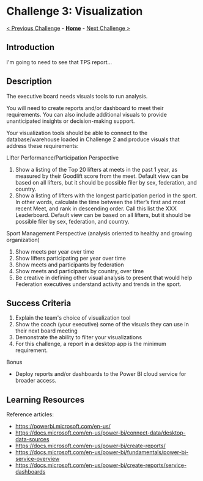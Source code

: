 # Challenge 3: Visualization

[< Previous Challenge](./02-load-data.md) - **[Home](../README.md)** - [Next Challenge >](./04-incrementals.md)

## Introduction
I'm going to need to see that TPS report...

## Description
The executive board needs visuals tools to run analysis.  

You will need to create reports and/or dashboard to meet their requirements.  You can also include additional visuals to provide unanticipated insights or decision-making support.

Your visualization tools should be able to connect to the database/warehouse loaded in Challenge 2 and produce visuals that address these requirements:

Lifter Performance/Participation Perspective
1.	Show a listing of the Top 20 lifters at meets in the past 1 year, as measured by their Goodlift score from the meet.  Default view can be based on all lifters, but it should be possible filer by sex, federation, and country.
2.	Show a listing of lifters with the longest participation period in the sport.  In other words, calculate the time between the lifter’s first and most recent Meet, and rank in descending order.  Call this list the XXX Leaderboard.  Default view can be based on all lifters, but it should be possible filer by sex, federation, and country.

Sport Management Perspective (analysis oriented to healthy and growing organization)
1.	Show meets per year over time
2.	Show lifters participating per year over time
3.	Show meets and participants by federation
4.	Show meets and participants by country, over time
5.	Be creative in defining other visual analysis to present that would help Federation executives understand activity and trends in the sport.

## Success Criteria
1. Explain the team's choice of visualization tool
2. Show the coach (your executive) some of the visuals they can use in their next board meeting
3. Demonstrate the ability to filter your visualizations
4. For this challenge, a report in a desktop app is the minimum requirement.

Bonus
- Deploy reports and/or dashboards to the Power BI cloud service for broader access.

## Learning Resources

Reference articles:
- https://powerbi.microsoft.com/en-us/
- https://docs.microsoft.com/en-us/power-bi/connect-data/desktop-data-sources
- https://docs.microsoft.com/en-us/power-bi/create-reports/
- https://docs.microsoft.com/en-us/power-bi/fundamentals/power-bi-service-overview
- https://docs.microsoft.com/en-us/power-bi/create-reports/service-dashboards
